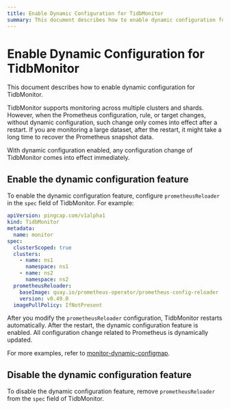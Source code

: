 ```yaml
---
title: Enable Dynamic Configuration for TidbMonitor
summary: This document describes how to enable dynamic configuration for TidbMonitor.
---
```


# Enable Dynamic Configuration for TidbMonitor

This document describes how to enable dynamic configuration for TidbMonitor.

TidbMonitor supports monitoring across multiple clusters and shards. However, when the Prometheus configuration, rule, or target changes, without dynamic configuration, such change only comes into effect after a restart. If you are monitoring a large dataset, after the restart, it might take a long time to recover the Prometheus snapshot data.

With dynamic configuration enabled, any configuration change of TidbMonitor comes into effect immediately.

## Enable the dynamic configuration feature

To enable the dynamic configuration feature, configure `prometheusReloader` in the `spec` field of TidbMonitor. For example:

```yaml
apiVersion: pingcap.com/v1alpha1
kind: TidbMonitor
metadata:
  name: monitor
spec:
  clusterScoped: true
  clusters:
    - name: ns1
      namespace: ns1
    - name: ns2
      namespace: ns2
  prometheusReloader:
    baseImage: quay.io/prometheus-operator/prometheus-config-reloader
    version: v0.49.0
  imagePullPolicy: IfNotPresent
```

After you modify the `prometheusReloader` configuration, TidbMonitor restarts automatically. After the restart, the dynamic configuration feature is enabled. All configuration change related to Prometheus is dynamically updated.

For more examples, refer to [monitor-dynamic-configmap](https://github.com/pingcap/tidb-operator/tree/master/examples/monitor-dynamic-configmap).

## Disable the dynamic configuration feature

To disable the dynamic configuration feature, remove `prometheusReloader` from the `spec` field of TidbMonitor.
